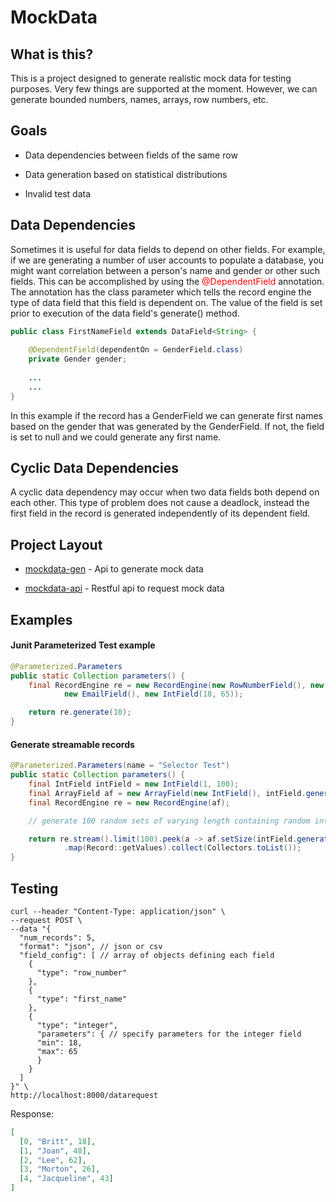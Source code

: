 # MockData

## What is this?

This is a project designed to generate realistic mock data for
testing purposes. Very few things are supported at the moment.
However, we can generate bounded numbers, names, arrays, row numbers,
etc.

## Goals

- Data dependencies between fields of the same row

- Data generation based on statistical distributions

- Invalid test data


## Data Dependencies

Sometimes it is useful for data fields to depend on other fields. For example,
if we are generating a number of user accounts to populate a database, you might
want correlation between a person's name and gender or other such fields.
This can be accomplished by using the <font color="red">@DependentField</font> annotation.
The annotation has the class parameter which tells the record engine the type of data
field that this field is dependent on. The value of the field is set prior to execution
of the data field's generate() method.

```java
public class FirstNameField extends DataField<String> {
    
    @DependentField(dependentOn = GenderField.class)
    private Gender gender;
    
    ...
    ...
}
```

In this example if the record has a GenderField we can generate first names based
on the gender that was generated by the GenderField. If not, the field is set to null
and we could generate any first name.

## Cyclic Data Dependencies

A cyclic data dependency may occur when two data fields both depend on each other.
This type of problem does not cause a deadlock, instead the first field in the record
is generated independently of its dependent field.


## Project Layout

- [mockdata-gen](mockdata-gen/src/main/java/org/mockdata) - Api to generate mock data

- [mockdata-api](mockdata-api/src/main/java/org/mockdata/api) - Restful api to request mock data


## Examples

#### Junit Parameterized Test example

```java
@Parameterized.Parameters
public static Collection parameters() {
    final RecordEngine re = new RecordEngine(new RowNumberField(), new FirstNameField(), new LastNameField(),
            new EmailField(), new IntField(18, 65));

    return re.generate(10);
}
```

#### Generate streamable records

```java
@Parameterized.Parameters(name = "Selector Test")
public static Collection parameters() {
    final IntField intField = new IntField(1, 100);
    final ArrayField af = new ArrayField(new IntField(), intField.generate());
    final RecordEngine re = new RecordEngine(af);

    // generate 100 random sets of varying length containing random integers

    return re.stream().limit(100).peek(a -> af.setSize(intField.generate()))
            .map(Record::getValues).collect(Collectors.toList());
}
```

## Testing

```
curl --header "Content-Type: application/json" \
--request POST \
--data "{
  "num_records": 5,
  "format": "json", // json or csv
  "field_config": [ // array of objects defining each field
    {
      "type": "row_number"
    },
    {
      "type": "first_name"
    },
    {
      "type": "integer",
      "parameters": { // specify parameters for the integer field
      "min": 18,
      "max": 65
      }
    }
  ]
}" \
http://localhost:8000/datarequest
```

Response:

```json
[
  [0, "Britt", 18],
  [1, "Joan", 48],
  [2, "Lee", 62],
  [3, "Morton", 26],
  [4, "Jacqueline", 43]
]
```
